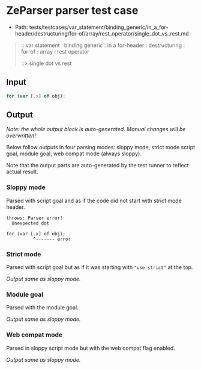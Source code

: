 # ZeParser parser test case

- Path: tests/testcases/var_statement/binding_generic/in_a_for-header/destructuring/for-of/array/rest_operator/single_dot_vs_rest.md

> :: var statement : binding generic : in a for-header : destructuring : for-of : array : rest operator
>
> ::> single dot vs rest

## Input

`````js
for (var [.x] of obj);
`````

## Output

_Note: the whole output block is auto-generated. Manual changes will be overwritten!_

Below follow outputs in four parsing modes: sloppy mode, strict mode script goal, module goal, web compat mode (always sloppy).

Note that the output parts are auto-generated by the test runner to reflect actual result.

### Sloppy mode

Parsed with script goal and as if the code did not start with strict mode header.

`````
throws: Parser error!
  Unexpected dot

for (var [.x] of obj);
          ^------- error
`````

### Strict mode

Parsed with script goal but as if it was starting with `"use strict"` at the top.

_Output same as sloppy mode._

### Module goal

Parsed with the module goal.

_Output same as sloppy mode._

### Web compat mode

Parsed in sloppy script mode but with the web compat flag enabled.

_Output same as sloppy mode._
